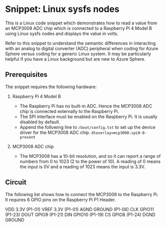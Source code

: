# Snippet: Linux sysfs nodes

This is a Linux code snippet which demonstrates how to read a value from an MCP3008 ADC chip which is connected to a Raspberry Pi 4 Model B using Linux sysfs nodes and displays the value in volts.

Refer to this snippet to understand the semantic differences in interacting with an analog to digital converter (ADC) peripheral when coding for Azure Sphere versus coding for a generic Linux system. It may be particularly helpful if you have a Linux background but are new to Azure Sphere.

## Prerequisites

The snippet requires the following hardware:

1. Raspberry Pi 4 Model B
   - The Raspberry Pi has no built-in ADC. Hence the MCP3008 ADC chip is connected externally to the Raspberry Pi.
   - The SPI interface must be enabled on the Raspberry Pi. It is usually disabled by default.
   - Append the following line to `/boot/config.txt` to set up the device driver for the MCP3008 ADC chip.
        `dtoverlay=mcp3008:spi0-0-present`

1. MCP3008 ADC chip
   - The MCP3008 has a 10-bit resolution, and so it can report a range of numbers from 0 to 1023 (2 to the power of 10). A reading of 0 means the input is 0V and a reading of 1023 means the input is 3.3V.

## Circuit
The following list shows how to connect the MCP3008 to the Raspberry Pi. It requires 6 GPIO pins on the Raspberry Pi P1 Header.

VDD   3.3V   (P1-01)
VREF  3.3V   (P1-01)
AGND  GROUND (P1-06)
CLK   GPIO11 (P1-23)
DOUT  GPIO9  (P1-21)
DIN   GPIO10 (P1-19)
CS    GPIO8  (P1-24)
DGND  GROUND
